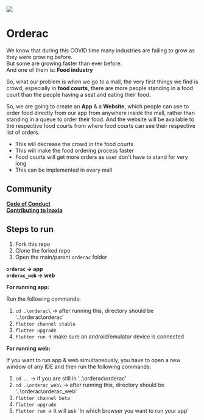 ![](https://www.crushpixel.com/static16/preview2/stock-photo-fastfood-hand-drawn-cartoon-doodles-illustration-colorful-vector-banner-2371639.jpg)
# Orderac
We know that during this COVID time many industries are failing to grow as they were growing before.<br>
But some are growing faster than ever before.<br>
And one of them is: **Food industry**

So, what our problem is when we go to a mall, 
the very first things we find is crowd, especially in **food courts**,
there are more people standing in a food court than the people having a seat and eating their food.

So, we are going to create an **App** & a **Website**, 
which people can use to order food directly from our app from anywhere inside the mall,
rather than standing in a queue to order their food.
And the website will be available to the respective food courts from where 
food courts can see their respective list of orders.

- This will decrease the crowd in the food courts
- This will make the food ordering process faster
- Food courts will get more orders as user don't have to stand for very long
- This can be implemented in every mall

## Community
**[Code of Conduct](https://github.com/inaxia/attendance_using_face_recognition/blob/master/CODE_OF_CONDUCT.md)**<br>
**[Contributing to Inaxia](https://github.com/inaxia/attendance_using_face_recognition/blob/master/CONTRIBUTING.md)**

## Steps to run

1. Fork this repo
2. Clone the forked repo
3. Open the main/parent `orderac` folder

**`orderac` -> app**<br>
**`orderac_web` -> web**

**For running app:**

Run the following commands:

1. `cd .\orderac\` -> after running this, directory should be '..\orderac\orderac'
2. `flutter channel stable`
3. `flutter upgrade`
4. `flutter run` -> make sure an android/emulator device is connected

**For running web:**

If you want to run app & web simultaneously, you have to open a new window of any IDE and then run the following commands:

1. `cd ..` -> if you are still in '..\orderac\orderac'
2. `cd .\orderac_web\` -> after running this, directory should be '..\orderac\orderac_web'
3. `flutter channel beta`
4. `flutter upgrade`
5. `flutter run` -> it will ask 'In which browser you want to run your app'
